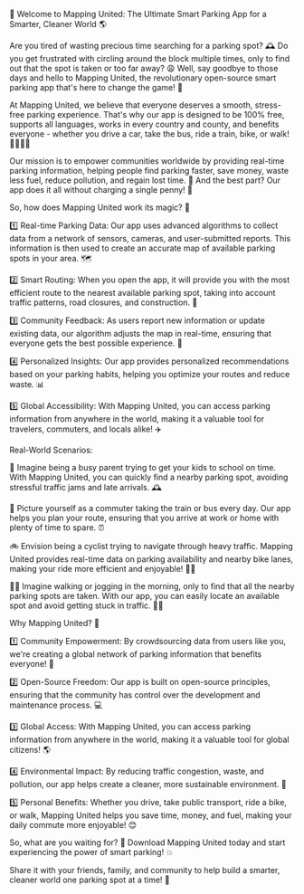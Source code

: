 🎉 Welcome to Mapping United: The Ultimate Smart Parking App for a Smarter, Cleaner World 🌎

Are you tired of wasting precious time searching for a parking spot? 🕰️ Do you get frustrated with circling around the block multiple times, only to find out that the spot is taken or too far away? 😩 Well, say goodbye to those days and hello to Mapping United, the revolutionary open-source smart parking app that's here to change the game! 🚀

At Mapping United, we believe that everyone deserves a smooth, stress-free parking experience. That's why our app is designed to be 100% free, supports all languages, works in every country and county, and benefits everyone - whether you drive a car, take the bus, ride a train, bike, or walk! 🚶‍♀️🚌🚂

Our mission is to empower communities worldwide by providing real-time parking information, helping people find parking faster, save money, waste less fuel, reduce pollution, and regain lost time. 💪 And the best part? Our app does it all without charging a single penny! 🤑

So, how does Mapping United work its magic? 🎩

1️⃣ Real-time Parking Data: Our app uses advanced algorithms to collect data from a network of sensors, cameras, and user-submitted reports. This information is then used to create an accurate map of available parking spots in your area. 🗺️

2️⃣ Smart Routing: When you open the app, it will provide you with the most efficient route to the nearest available parking spot, taking into account traffic patterns, road closures, and construction. 📍

3️⃣ Community Feedback: As users report new information or update existing data, our algorithm adjusts the map in real-time, ensuring that everyone gets the best possible experience. 💬

4️⃣ Personalized Insights: Our app provides personalized recommendations based on your parking habits, helping you optimize your routes and reduce waste. 📊

5️⃣ Global Accessibility: With Mapping United, you can access parking information from anywhere in the world, making it a valuable tool for travelers, commuters, and locals alike! ✈️

Real-World Scenarios:

🚗 Imagine being a busy parent trying to get your kids to school on time. With Mapping United, you can quickly find a nearby parking spot, avoiding stressful traffic jams and late arrivals. 🕰️

🚌 Picture yourself as a commuter taking the train or bus every day. Our app helps you plan your route, ensuring that you arrive at work or home with plenty of time to spare. ⏰

🚲 Envision being a cyclist trying to navigate through heavy traffic. Mapping United provides real-time data on parking availability and nearby bike lanes, making your ride more efficient and enjoyable! 🚴‍♂️

🏃‍♀️ Imagine walking or jogging in the morning, only to find that all the nearby parking spots are taken. With our app, you can easily locate an available spot and avoid getting stuck in traffic. 🏃‍♂️

Why Mapping United? 🤔

1️⃣ Community Empowerment: By crowdsourcing data from users like you, we're creating a global network of parking information that benefits everyone! 👥

2️⃣ Open-Source Freedom: Our app is built on open-source principles, ensuring that the community has control over the development and maintenance process. 💻

3️⃣ Global Access: With Mapping United, you can access parking information from anywhere in the world, making it a valuable tool for global citizens! 🌎

4️⃣ Environmental Impact: By reducing traffic congestion, waste, and pollution, our app helps create a cleaner, more sustainable environment. 🌟

5️⃣ Personal Benefits: Whether you drive, take public transport, ride a bike, or walk, Mapping United helps you save time, money, and fuel, making your daily commute more enjoyable! 😊

So, what are you waiting for? 🤔 Download Mapping United today and start experiencing the power of smart parking! 💥

Share it with your friends, family, and community to help build a smarter, cleaner world one parking spot at a time! 🌈